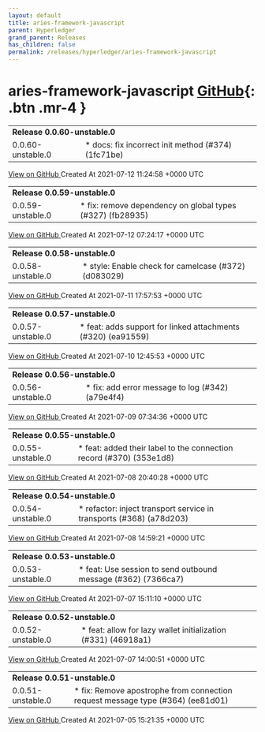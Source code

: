 ```yaml
---
layout: default
title: aries-framework-javascript
parent: Hyperledger
grand_parent: Releases
has_children: false
permalink: /releases/hyperledger/aries-framework-javascript
---
```


# aries-framework-javascript <span class="fs-3 right-align">[GitHub](https://github.com/hyperledger/aries-framework-javascript){: .btn .mr-4 }</span>


<div>
    <table>
        <tr>
            <td colspan="2">
                <b>
                    Release 0.0.60-unstable.0
                </b>
            </td>
        </tr>
        <tr>
            <td>
                <span class="chip">
                    0.0.60-unstable.0
                </span>
            </td>
            <td>
                * docs: fix incorrect init method (#374) (1fc71be)
            </td>
        </tr>
    </table>
    <a href="https://github.com/hyperledger/aries-framework-javascript/releases/tag/0.0.60-unstable.0" class=".btn">
        View on GitHub
    </a>
    <span class="right-align">
        Created At 2021-07-12 11:24:58 +0000 UTC
    </span>
</div>

<div>
    <table>
        <tr>
            <td colspan="2">
                <b>
                    Release 0.0.59-unstable.0
                </b>
            </td>
        </tr>
        <tr>
            <td>
                <span class="chip">
                    0.0.59-unstable.0
                </span>
            </td>
            <td>
                * fix: remove dependency on global types (#327) (fb28935)
            </td>
        </tr>
    </table>
    <a href="https://github.com/hyperledger/aries-framework-javascript/releases/tag/0.0.59-unstable.0" class=".btn">
        View on GitHub
    </a>
    <span class="right-align">
        Created At 2021-07-12 07:24:17 +0000 UTC
    </span>
</div>

<div>
    <table>
        <tr>
            <td colspan="2">
                <b>
                    Release 0.0.58-unstable.0
                </b>
            </td>
        </tr>
        <tr>
            <td>
                <span class="chip">
                    0.0.58-unstable.0
                </span>
            </td>
            <td>
                * style: Enable check for camelcase (#372) (d083029)
            </td>
        </tr>
    </table>
    <a href="https://github.com/hyperledger/aries-framework-javascript/releases/tag/0.0.58-unstable.0" class=".btn">
        View on GitHub
    </a>
    <span class="right-align">
        Created At 2021-07-11 17:57:53 +0000 UTC
    </span>
</div>

<div>
    <table>
        <tr>
            <td colspan="2">
                <b>
                    Release 0.0.57-unstable.0
                </b>
            </td>
        </tr>
        <tr>
            <td>
                <span class="chip">
                    0.0.57-unstable.0
                </span>
            </td>
            <td>
                * feat: adds support for linked attachments (#320) (ea91559)
            </td>
        </tr>
    </table>
    <a href="https://github.com/hyperledger/aries-framework-javascript/releases/tag/0.0.57-unstable.0" class=".btn">
        View on GitHub
    </a>
    <span class="right-align">
        Created At 2021-07-10 12:45:53 +0000 UTC
    </span>
</div>

<div>
    <table>
        <tr>
            <td colspan="2">
                <b>
                    Release 0.0.56-unstable.0
                </b>
            </td>
        </tr>
        <tr>
            <td>
                <span class="chip">
                    0.0.56-unstable.0
                </span>
            </td>
            <td>
                * fix: add error message to log (#342) (a79e4f4)
            </td>
        </tr>
    </table>
    <a href="https://github.com/hyperledger/aries-framework-javascript/releases/tag/0.0.56-unstable.0" class=".btn">
        View on GitHub
    </a>
    <span class="right-align">
        Created At 2021-07-09 07:34:36 +0000 UTC
    </span>
</div>

<div>
    <table>
        <tr>
            <td colspan="2">
                <b>
                    Release 0.0.55-unstable.0
                </b>
            </td>
        </tr>
        <tr>
            <td>
                <span class="chip">
                    0.0.55-unstable.0
                </span>
            </td>
            <td>
                * feat: added their label to the connection record (#370) (353e1d8)
            </td>
        </tr>
    </table>
    <a href="https://github.com/hyperledger/aries-framework-javascript/releases/tag/0.0.55-unstable.0" class=".btn">
        View on GitHub
    </a>
    <span class="right-align">
        Created At 2021-07-08 20:40:28 +0000 UTC
    </span>
</div>

<div>
    <table>
        <tr>
            <td colspan="2">
                <b>
                    Release 0.0.54-unstable.0
                </b>
            </td>
        </tr>
        <tr>
            <td>
                <span class="chip">
                    0.0.54-unstable.0
                </span>
            </td>
            <td>
                * refactor: inject transport service in transports (#368) (a78d203)
            </td>
        </tr>
    </table>
    <a href="https://github.com/hyperledger/aries-framework-javascript/releases/tag/0.0.54-unstable.0" class=".btn">
        View on GitHub
    </a>
    <span class="right-align">
        Created At 2021-07-08 14:59:21 +0000 UTC
    </span>
</div>

<div>
    <table>
        <tr>
            <td colspan="2">
                <b>
                    Release 0.0.53-unstable.0
                </b>
            </td>
        </tr>
        <tr>
            <td>
                <span class="chip">
                    0.0.53-unstable.0
                </span>
            </td>
            <td>
                * feat: Use session to send outbound message (#362) (7366ca7)
            </td>
        </tr>
    </table>
    <a href="https://github.com/hyperledger/aries-framework-javascript/releases/tag/0.0.53-unstable.0" class=".btn">
        View on GitHub
    </a>
    <span class="right-align">
        Created At 2021-07-07 15:11:10 +0000 UTC
    </span>
</div>

<div>
    <table>
        <tr>
            <td colspan="2">
                <b>
                    Release 0.0.52-unstable.0
                </b>
            </td>
        </tr>
        <tr>
            <td>
                <span class="chip">
                    0.0.52-unstable.0
                </span>
            </td>
            <td>
                * feat: allow for lazy wallet initialization (#331) (46918a1)
            </td>
        </tr>
    </table>
    <a href="https://github.com/hyperledger/aries-framework-javascript/releases/tag/0.0.52-unstable.0" class=".btn">
        View on GitHub
    </a>
    <span class="right-align">
        Created At 2021-07-07 14:00:51 +0000 UTC
    </span>
</div>

<div>
    <table>
        <tr>
            <td colspan="2">
                <b>
                    Release 0.0.51-unstable.0
                </b>
            </td>
        </tr>
        <tr>
            <td>
                <span class="chip">
                    0.0.51-unstable.0
                </span>
            </td>
            <td>
                * fix: Remove apostrophe from connection request message type (#364) (ee81d01)
            </td>
        </tr>
    </table>
    <a href="https://github.com/hyperledger/aries-framework-javascript/releases/tag/0.0.51-unstable.0" class=".btn">
        View on GitHub
    </a>
    <span class="right-align">
        Created At 2021-07-05 15:21:35 +0000 UTC
    </span>
</div>


